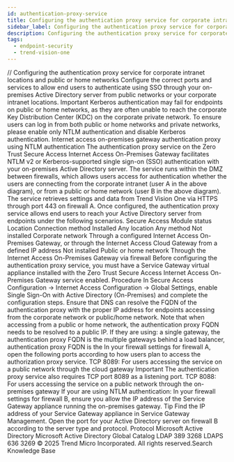 ```yaml
---
id: authentication-proxy-service
title: Configuring the authentication proxy service for corporate intranet locations and public or home networks
sidebar_label: Configuring the authentication proxy service for corporate intranet locations and public or home networks
description: Configuring the authentication proxy service for corporate intranet locations and public or home networks
tags:
  - endpoint-security
  - trend-vision-one
---
```


/*<![CDATA[*/ $('#title').html($('meta[name=map-description]').attr('content')); /*]]>*/ Configuring the authentication proxy service for corporate intranet locations and public or home networks Configure the correct ports and services to allow end users to authenticate using SSO through your on-premises Active Directory server from public networks or your corporate intranet locations. Important Kerberos authentication may fail for endpoints on public or home networks, as they are often unable to reach the corporate Key Distribution Center (KDC) on the corporate private network. To ensure users can log in from both public or home networks and private networks, please enable only NTLM authentication and disable Kerberos authentication. Internet access on-premises gateway authentication proxy using NTLM authentication The authentication proxy service on the Zero Trust Secure Access Internet Access On-Premises Gateway facilitates NTLM v2 or Kerberos-supported single sign-on (SSO) authentication with your on-premises Active Directory server. The service runs within the DMZ between firewalls, which allows users access for authentication whether the users are connecting from the corporate intranet (user A in the above diagram), or from a public or home network (user B in the above diagram). The service retrieves settings and data from Trend Vision One via HTTPS through port 443 on firewall A. Once configured, the authentication proxy service allows end users to reach your Active Directory server from endpoints under the following scenarios. Secure Access Module status Location Connection method Installed Any location Any method Not installed Corporate network Through a configured Internet Access On-Premises Gateway, or through the Internet Access Cloud Gateway from a defined IP address Not installed Public or home network Through the Internet Access On-Premises Gateway via firewall Before configuring the authentication proxy service, you must have a Service Gateway virtual appliance installed with the Zero Trust Secure Access Internet Access On-Premises Gateway service enabled. Procedure In Secure Access Configuration → Internet Access Configuration → Global Settings, enable Single Sign-On with Active Directory (On-Premises) and complete the configuration steps. Ensure that DNS can resolve the FQDN of the authentication proxy with the proper IP address for endpoints accessing from the corporate network or public/home network. Note that when accessing from a public or home network, the authentication proxy FQDN needs to be resolved to a public IP. If they are using: a single gateway, the authentication proxy FQDN is the <single gateway FQDN> multiple gateways behind a load balancer, authentication proxy FQDN is the <load balancer FQDN> In your firewall settings for firewall A, open the following ports according to how users plan to access the authorization proxy service. TCP 8089: For users accessing the service on a public network through the cloud gateway Important The authentication proxy service also requires TCP port 8089 as a listening port. TCP 8088: For users accessing the service on a public network through the on-premises gateway If your are using NTLM authentication: In your firewall settings for firewall B, ensure you allow the IP address of the Service Gateway appliance running the on-premises gateway. Tip Find the IP address of your Service Gateway appliance in Service Gateway Management. Open the port for your Active Directory server on firewall B according to the server type and protocol. Protocol Microsoft Active Directory Microsoft Active Directory Global Catalog LDAP 389 3268 LDAPS 636 3269 © 2025 Trend Micro Incorporated. All rights reserved.Search Knowledge Base